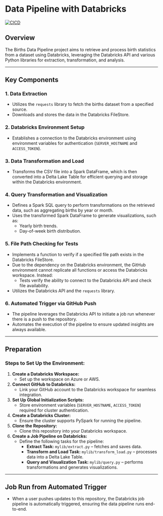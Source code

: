 # **Data Pipeline with Databricks**

[![CICD](https://github.com/nogibjj/mts79-sql-lab-individual-project6/actions/workflows/cicd.yml/badge.svg)](https://github.com/nogibjj/mts79-sql-lab-individual-project6/actions/workflows/cicd.yml)

## **Overview**
The Births Data Pipeline project aims to retrieve and process birth statistics from a dataset using Databricks, leveraging the Databricks API and various Python libraries for extraction, transformation, and analysis.

---

## **Key Components**

### **1. Data Extraction**
- Utilizes the `requests` library to fetch the births dataset from a specified source.
- Downloads and stores the data in the Databricks FileStore.

### **2. Databricks Environment Setup**
- Establishes a connection to the Databricks environment using environment variables for authentication (`SERVER_HOSTNAME` and `ACCESS_TOKEN`).

### **3. Data Transformation and Load**
- Transforms the CSV file into a Spark DataFrame, which is then converted into a Delta Lake Table for efficient querying and storage within the Databricks environment.

### **4. Query Transformation and Visualization**
- Defines a Spark SQL query to perform transformations on the retrieved data, such as aggregating births by year or month.
- Uses the transformed Spark DataFrame to generate visualizations, such as:
  - Yearly birth trends.
  - Day-of-week birth distribution.

### **5. File Path Checking for Tests**
- Implements a function to verify if a specified file path exists in the Databricks FileStore.
- Due to the dependency on the Databricks environment, the GitHub environment cannot replicate all functions or access the Databricks workspace. Instead:
  - Tests verify the ability to connect to the Databricks API and check file availability.
- Utilizes the Databricks API and the `requests` library.

### **6. Automated Trigger via GitHub Push**
- The pipeline leverages the Databricks API to initiate a job run whenever there is a push to the repository.
- Automates the execution of the pipeline to ensure updated insights are always available.

---

## **Preparation**

### **Steps to Set Up the Environment:**
1. **Create a Databricks Workspace:**
   - Set up the workspace on Azure or AWS.
2. **Connect GitHub to Databricks:**
   - Link your GitHub account to the Databricks workspace for seamless integration.
3. **Set Up Global Initialization Scripts:**
   - Store environment variables (`SERVER_HOSTNAME`, `ACCESS_TOKEN`) required for cluster authentication.
4. **Create a Databricks Cluster:**
   - Ensure the cluster supports PySpark for running the pipeline.
5. **Clone the Repository:**
   - Clone this repository into your Databricks workspace.
6. **Create a Job Pipeline on Databricks:**
   - Define the following tasks for the pipeline:
     - **Extract Task:** `mylib/extract.py` – fetches and saves data.
     - **Transform and Load Task:** `mylib/transform_load.py` – processes data into a Delta Lake Table.
     - **Query and Visualization Task:** `mylib/query.py` – performs transformations and generates visualizations.

---

## **Job Run from Automated Trigger**
- When a user pushes updates to this repository, the Databricks job pipeline is automatically triggered, ensuring the data pipeline runs end-to-end.